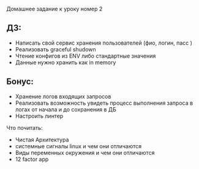 Домашнее задание к уроку номер 2 

## ДЗ: 
- Написать свой сервис хранения пользователей (фио, логин, пасс ) 
- Реализовать graceful shudown 
- Чтение конфигов из ENV либо стандартные значения 
- Данные нужно хранить как in memory 


## Бонус: 
- Хранение логов входящих запросов 
- Реализовать возможность увидеть процесс выполнения запроса в логах от начала и до сохранения в ДБ 
- Настроить линтер 

Что почитать: 
- Чистая Архитектура 
- системные сигналы linux и чем они отличаются
- Виды переменных окружения и чем они отличаются 
- 12 factor app 